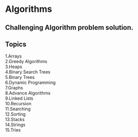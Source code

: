 # Algorithms
## Challenging Algorithm problem solution.

## Topics

1.Arrays<br />
2.Greedy Algorithms<br />
3.Heaps<br />
4.Binary Search Trees<br />
5.Binary Trees<br />
6.Dynamic Programming<br />
7.Graphs<br />
8.Advance Algorithms<br />
9.Linked Lists<br />
10.Recursion<br />
11.Searching<br />
12.Sorting<br />
13.Stacks<br />
14.Strings<br />
15.Tries<br />


